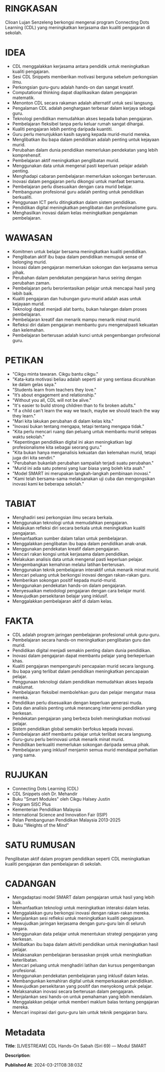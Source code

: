 # RINGKASAN
Clioan Lujan Senzeleng berkongsi mengenai program Connecting Dots Learning (CDL) yang meningkatkan kerjasama dan kualiti pengajaran di sekolah.

# IDEA
- CDL menggalakkan kerjasama antara pendidik untuk meningkatkan kualiti pengajaran.
- Sesi CDL Snippets memberikan motivasi berguna sebelum perkongsian ilmu.
- Perkongsian guru-guru adalah hands-on dan sangat kreatif.
- Computational thinking dapat diaplikasikan dalam pengajaran matematik.
- Menonton CDL secara rakaman adalah alternatif untuk sesi langsung.
- Pengalaman CDL adalah penghargaan terbesar dalam kerjaya sebagai guru.
- Teknologi pendidikan memudahkan akses kepada bahan pengajaran.
- Pembelajaran fleksibel tanpa perlu keluar rumah sangat dihargai.
- Kualiti pengajaran lebih penting daripada kuantiti.
- Guru perlu menunjukkan kasih sayang kepada murid-murid mereka.
- Menglibatkan ibu bapa dalam pendidikan adalah penting untuk kejayaan murid.
- Perubahan dalam dunia pendidikan memerlukan pendekatan yang lebih komprehensif.
- Pembelajaran aktif meningkatkan penglibatan murid.
- Menggunakan data untuk mengenal pasti keperluan pelajar adalah penting.
- Menghadapi cabaran pembelajaran memerlukan sokongan berterusan.
- Inovasi dalam pengajaran perlu dikongsi untuk manfaat bersama.
- Pembelajaran perlu disesuaikan dengan cara murid belajar.
- Pembangunan profesional guru adalah penting untuk pendidikan berkualiti.
- Penggunaan ICT perlu ditingkatkan dalam sistem pendidikan.
- Pendidikan digital meningkatkan penglibatan dan profesionalisme guru.
- Menghasilkan inovasi dalam kelas meningkatkan pengalaman pembelajaran.

# WAWASAN
- Komitmen untuk belajar bersama meningkatkan kualiti pendidikan.
- Penglibatan aktif ibu bapa dalam pendidikan memupuk sense of belonging murid.
- Inovasi dalam pengajaran memerlukan sokongan dan kerjasama semua pihak.
- Perubahan dalam pendekatan pengajaran harus seiring dengan perubahan zaman.
- Pembelajaran perlu berorientasikan pelajar untuk mencapai hasil yang lebih baik.
- Kualiti pengajaran dan hubungan guru-murid adalah asas untuk kejayaan murid.
- Teknologi dapat menjadi alat bantu, bukan halangan dalam proses pembelajaran.
- Pembelajaran kreatif dan menarik mampu menarik minat murid.
- Refleksi diri dalam pengajaran membantu guru mengenalpasti kekuatan dan kelemahan.
- Pembelajaran berterusan adalah kunci untuk pengembangan profesional guru.

# PETIKAN
- "Cikgu minta tawaran. Cikgu bantu cikgu."
- "Kata-kata motivasi beliau adalah seperti air yang sentiasa dicurahkan ke dalam gelas saya."
- "Students learn from teachers they love."
- "It’s about engagement and relationship."
- "Without you all, CDL will not be alive."
- "It's easier to build strong children than to fix broken adults."
- "If a child can't learn the way we teach, maybe we should teach the way they learn."
- "Mari kita lakukan perubahan di dalam kelas kita."
- "Inovasi bukan tentang mengapa, tetapi tentang mengapa tidak."
- "Kita perlu mencari ruang dan peluang untuk membantu murid selepas waktu sekolah."
- "Kepentingan pendidikan digital ini akan meningkatkan lagi profesionalisme kita sebagai seorang guru."
- "Kita bukan hanya menganalisis kekuatan dan kelemahan murid, tetapi juga diri kita sendiri."
- "Perubahan bukanlah perubahan sampailah terjadi suatu perubahan."
- "Murid ini ada satu potensi yang luar biasa yang boleh kita asah."
- "Model SMART ini merupakan langkah-langkah pembinaan inovasi."
- "Kami telah bersama-sama melaksanakan uji cuba dan mengongsikan inovasi kami ke beberapa sekolah."

# TABIAT
- Menghadiri sesi perkongsian ilmu secara berkala.
- Menggunakan teknologi untuk memudahkan pengajaran.
- Melakukan refleksi diri secara berkala untuk meningkatkan kualiti pengajaran.
- Memanfaatkan sumber dalam talian untuk pembelajaran.
- Menggalakkan penglibatan ibu bapa dalam pendidikan anak-anak.
- Menggunakan pendekatan kreatif dalam pengajaran.
- Mencari rakan kongsi untuk kerjasama dalam pendidikan.
- Melakukan analisis data untuk mengenal pasti keperluan pelajar.
- Mengembangkan kemahiran melalui latihan berterusan.
- Menggunakan teknik pembelajaran interaktif untuk menarik minat murid.
- Mencari peluang untuk berkongsi inovasi dengan rakan-rakan guru.
- Memberikan sokongan positif kepada murid-murid.
- Menggunakan pendekatan hands-on dalam pengajaran.
- Menyesuaikan metodologi pengajaran dengan cara belajar murid.
- Mewujudkan persekitaran belajar yang inklusif.
- Menggalakkan pembelajaran aktif di dalam kelas.

# FAKTA
- CDL adalah program jaringan pembelajaran profesional untuk guru-guru.
- Pembelajaran secara hands-on meningkatkan penglibatan guru dan murid.
- Pendidikan digital menjadi semakin penting dalam dunia pendidikan.
- Inovasi dalam pengajaran dapat membantu pelajar yang berkeperluan khas.
- Kualiti pengajaran mempengaruhi pencapaian murid secara langsung.
- Ibu bapa yang terlibat dalam pendidikan meningkatkan pencapaian pelajar.
- Penggunaan teknologi dalam pendidikan memudahkan akses kepada maklumat.
- Pembelajaran fleksibel membolehkan guru dan pelajar mengatur masa mereka.
- Pendidikan perlu disesuaikan dengan keperluan generasi muda.
- Data dan analisis penting untuk merancang intervensi pendidikan yang berkesan.
- Pendekatan pengajaran yang berbeza boleh meningkatkan motivasi pelajar.
- Sistem pendidikan global semakin berfokus kepada inovasi.
- Pembelajaran aktif membantu pelajar untuk terlibat secara langsung.
- Guru-guru perlu berinovasi untuk menarik minat murid.
- Pendidikan berkualiti memerlukan sokongan daripada semua pihak.
- Pembelajaran yang inklusif menjamin semua murid mendapat perhatian yang sama.

# RUJUKAN
- Connecting Dots Learning (CDL)
- CDL Snippets oleh Dr. Mehandir
- Buku "Smart Modules" oleh Cikgu Halsey Justin
- Program SISC Plus
- Kementerian Pendidikan Malaysia
- International Science and Innovation Fair (ISIP)
- Pelan Pembangunan Pendidikan Malaysia 2013-2025
- Buku "Weights of the Mind"

# SATU RUMUSAN
Penglibatan aktif dalam program pendidikan seperti CDL meningkatkan kualiti pengajaran dan pembelajaran di sekolah.

# CADANGAN
- Mengadaptasi model SMART dalam pengajaran untuk hasil yang lebih baik.
- Memanfaatkan teknologi untuk meningkatkan interaksi dalam kelas.
- Menggalakkan guru berkongsi inovasi dengan rakan-rakan mereka.
- Menjalankan sesi refleksi untuk meningkatkan kualiti pengajaran.
- Mewujudkan jaringan kerjasama dengan guru-guru lain di seluruh negara.
- Menggunakan data pelajar untuk menentukan strategi pengajaran yang berkesan.
- Melibatkan ibu bapa dalam aktiviti pendidikan untuk meningkatkan hasil pelajar.
- Melaksanakan pembelajaran berasaskan projek untuk meningkatkan keterlibatan.
- Mencari peluang untuk menghadiri latihan dan kursus pengembangan profesional.
- Menggunakan pendekatan pembelajaran yang inklusif dalam kelas.
- Membangunkan kemahiran digital untuk memperkasakan pendidikan.
- Mewujudkan persekitaran yang positif dan menyokong untuk pelajar.
- Melaksanakan inovasi secara berterusan dalam pengajaran.
- Menjalankan sesi hands-on untuk pemahaman yang lebih mendalam.
- Menggalakkan pelajar untuk memberi maklum balas tentang pengajaran mereka.
- Mencari inspirasi dari guru-guru lain untuk teknik pengajaran baru.

# Metadata
**Title**: [LIVESTREAM] CDL Hands-On Sabah (Siri 69) — Modul SMART

**Description**: 

**Published At**: 2024-03-21T08:38:03Z
